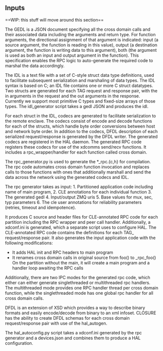 ## Inputs

==WIP: this stuff will move around this section==

The GEDL is a JSON document specifying all the cross domain calls and their associated data including the arguments and return type. For function arguments, the directional assignment of that argument is indicated: input (a source argument, the function is reading in this value), output (a destination argument, the function is writing data to this argument), both (the argument is used as both an input and output argument in the function). This specification enables the RPC logic to auto-generate the required code to marshal the data accordingly.

The IDL is a text file with a set of C-style struct data type definitions, used to facilitate subsequent serialization and marshaling of data types. The IDL syntax is based on C; an IDL file contains one or more C struct datatypes. Two structs are generated for each TAG request and response pair, with the in arguments in the request and the out arguments in the response. Currently we support most primitive C types and fixed-size arrays of those types. The idl_generator script takes a gedl JSON and produces the idl.

For each struct in the IDL, codecs are generated to facilitate serialization to the remote enclave. The codecs consist of encode and decode functions for each of the structs, which handle byte order conversions between host and network byte order. In addition to the codecs, DFDL description of each serialized request/response is generated by the DFDL writer. The generated codecs are registered in the HAL daemon. The generated RPC code registers these codecs for use of the xdcomms send/recv functions. It includes a rpc_wrapper/handler for each function called cross domain.

The rpc_generator.py is used to generate the *_rpc.{c,h} for compilation. The rpc code automates cross domain function invocation and replaces calls to those functions with ones that additionally marshall and send the data across the network using the generated codecs and IDL.

The rpc generator takes as input: 1. Partitioned application code including name of main program, 2. CLE annotations for each individual function 3. The generated gedl 4. Input/output ZMQ uris 5. Base values for mux, sec, typ parameters 6. The cle user annotations for reliability parameters (retries, timeout and idempotence).

It produces C source and header files for CLE-annotated RPC code for each partition including the RPC wrapper and peer call handler. Additionally, a xdconf.ini is generated, which a separate script uses to configure HAL. The CLE-annotated RPC code contains the definitions for each TAG_ request/response pair. It also generates the input application code with the following modifications:

- It adds HAL init and RPC headers to main program
- It renames cross domain calls in original source from foo() to _rpc_foo() On the partition without the main, it will create a main program and a handler loop awaiting the RPC calls

Additionally, there are two IPC modes for the generated rpc code, which either can either generate singlethreaded or multithreaded rpc handlers. The multithreaded mode provides one RPC handler thread per cross domain function, while the singlethreaded mode has one global rpc handler for all cross domain calls.

DFDL is an extension of XSD which provides a way to describe binary formats and easily encode/decode from binary to an xml infoset. CLOSURE has the ability to create DFDL schemas for each cross domain request/response pair with use of the hal_autogen.

The hal_autoconfig.py script takes a xdconf.ini generated by the rpc generator and a devices.json and combines them to produce a HAL configuration.